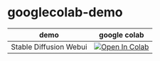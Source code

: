 # googlecolab-demo

| demo | google colab |
| ---- | ---- |
| Stable Diffusion Webui | [![Open In Colab](https://colab.research.google.com/assets/colab-badge.svg)](https://colab.research.google.com/drive/1qL5eD2VESnop8mrbFcHzMmfzqzmRMMF4?usp=sharing) |
